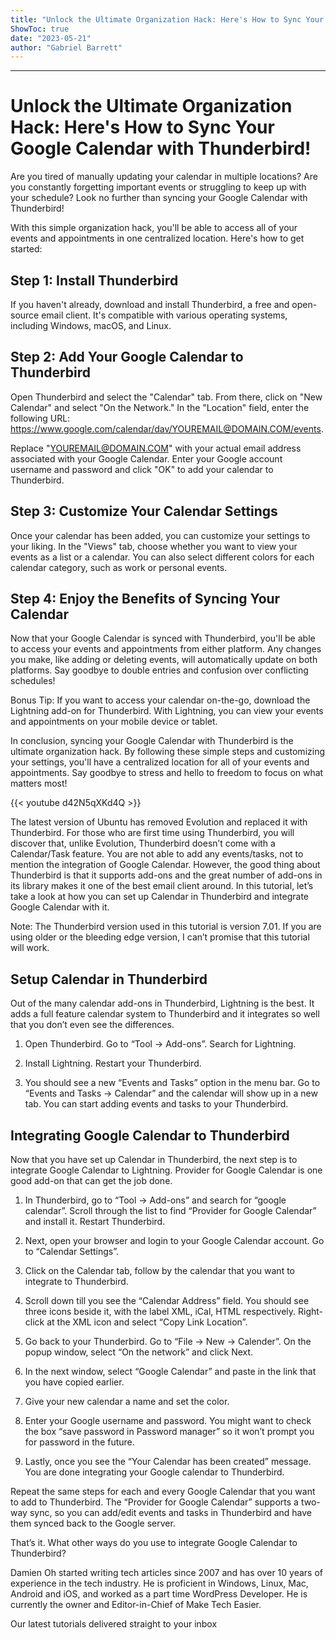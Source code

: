 ```yaml
---
title: "Unlock the Ultimate Organization Hack: Here's How to Sync Your Google Calendar with Thunderbird!"
ShowToc: true 
date: "2023-05-21"
author: "Gabriel Barrett"
---
```

*****
# Unlock the Ultimate Organization Hack: Here's How to Sync Your Google Calendar with Thunderbird!

Are you tired of manually updating your calendar in multiple locations? Are you constantly forgetting important events or struggling to keep up with your schedule? Look no further than syncing your Google Calendar with Thunderbird!

With this simple organization hack, you'll be able to access all of your events and appointments in one centralized location. Here's how to get started:

## Step 1: Install Thunderbird

If you haven't already, download and install Thunderbird, a free and open-source email client. It's compatible with various operating systems, including Windows, macOS, and Linux.

## Step 2: Add Your Google Calendar to Thunderbird

Open Thunderbird and select the "Calendar" tab. From there, click on "New Calendar" and select "On the Network." In the "Location" field, enter the following URL: https://www.google.com/calendar/dav/YOUREMAIL@DOMAIN.COM/events.

Replace "YOUREMAIL@DOMAIN.COM" with your actual email address associated with your Google Calendar. Enter your Google account username and password and click "OK" to add your calendar to Thunderbird.

## Step 3: Customize Your Calendar Settings

Once your calendar has been added, you can customize your settings to your liking. In the "Views" tab, choose whether you want to view your events as a list or a calendar. You can also select different colors for each calendar category, such as work or personal events.

## Step 4: Enjoy the Benefits of Syncing Your Calendar

Now that your Google Calendar is synced with Thunderbird, you'll be able to access your events and appointments from either platform. Any changes you make, like adding or deleting events, will automatically update on both platforms. Say goodbye to double entries and confusion over conflicting schedules!

Bonus Tip: If you want to access your calendar on-the-go, download the Lightning add-on for Thunderbird. With Lightning, you can view your events and appointments on your mobile device or tablet.

In conclusion, syncing your Google Calendar with Thunderbird is the ultimate organization hack. By following these simple steps and customizing your settings, you'll have a centralized location for all of your events and appointments. Say goodbye to stress and hello to freedom to focus on what matters most!

{{< youtube d42N5qXKd4Q >}} 



The latest version of Ubuntu has removed Evolution and replaced it with Thunderbird. For those who are first time using Thunderbird, you will discover that, unlike Evolution, Thunderbird doesn’t come with a Calendar/Task feature. You are not able to add any events/tasks, not to mention the integration of Google Calendar. However, the good thing about Thunderbird is that it supports add-ons and the great number of add-ons in its library makes it one of the best email client around. In this tutorial, let’s take a look at how you can set up Calendar in Thunderbird and integrate Google Calendar with it.

Note: The Thunderbird version used in this tutorial is version 7.01. If you are using older or the bleeding edge version, I can’t promise that this tutorial will work.  
 
## Setup Calendar in Thunderbird
 
Out of the many calendar add-ons in Thunderbird, Lightning is the best. It adds a full feature calendar system to Thunderbird and it integrates so well that you don’t even see the differences.
 
1. Open Thunderbird. Go to “Tool -> Add-ons”. Search for Lightning.
 

 
2. Install Lightning. Restart your Thunderbird. 
 
3. You should see a new “Events and Tasks” option in the menu bar. Go to “Events and Tasks -> Calendar” and the calendar will show up in a new tab. You can start adding events and tasks to your Thunderbird.
 
## Integrating Google Calendar to Thunderbird
 
Now that you have set up Calendar in Thunderbird, the next step is to integrate Google Calendar to Lightning. Provider for Google Calendar is one good add-on that can get the job done. 
 
1. In Thunderbird, go to “Tool -> Add-ons” and search for “google calendar”. Scroll through the list to find “Provider for Google Calendar” and install it. Restart Thunderbird.
 
2. Next, open your browser and login to your Google Calendar account. Go to “Calendar Settings”.
 
3. Click on the Calendar tab, follow by the calendar that you want to integrate to Thunderbird.
 
4. Scroll down till you see the “Calendar Address” field. You should see three icons beside it, with the label XML, iCal, HTML respectively. Right-click at the XML icon and select “Copy Link Location”.
 
5. Go back to your Thunderbird. Go to “File -> New -> Calender”. On the popup window, select “On the network” and click Next.
 
6. In the next window, select “Google Calendar” and paste in the link that you have copied earlier. 
 
7. Give your new calendar a name and set the color. 
 
8. Enter your Google username and password. You might want to check the box “save password in Password manager” so it won’t prompt you for password in the future. 
 
9. Lastly, once you see the “Your Calendar has been created” message. You are done integrating your Google calendar to Thunderbird.
 
Repeat the same steps for each and every Google Calendar that you want to add to Thunderbird. The “Provider for Google Calendar” supports a two-way sync, so you can add/edit events and tasks in Thunderbird and have them synced back to the Google server. 
 
That’s it. What other ways do you use to integrate Google Calendar to Thunderbird?
 
Damien Oh started writing tech articles since 2007 and has over 10 years of experience in the tech industry. He is proficient in Windows, Linux, Mac, Android and iOS, and worked as a part time WordPress Developer. He is currently the owner and Editor-in-Chief of Make Tech Easier.
 
Our latest tutorials delivered straight to your inbox




